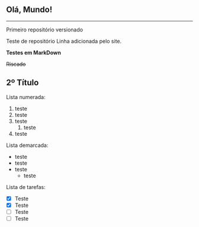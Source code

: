 ## Olá, Mundo!
___
 Primeiro repositório versionado

Teste de repositório
Linha adicionada pelo site.

**Testes em MarkDown**

~~Riscado~~
## 2º Título

Lista numerada:
1. teste
1. teste
2. teste
   1. teste
1. teste

Lista demarcada:
* teste
* teste
* teste
   * teste
   
Lista de tarefas:

- [x] Teste
- [x] Teste
- [ ] Teste
- [ ] Teste
